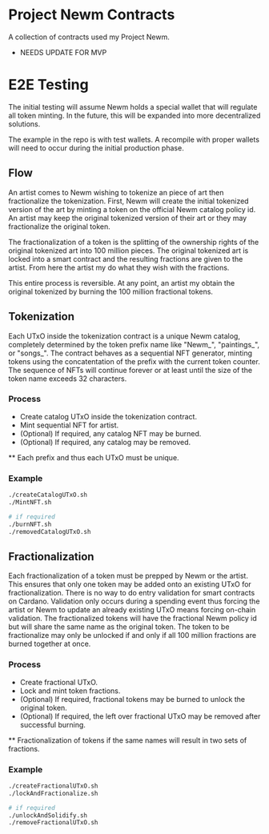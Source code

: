# Project Newm Contracts

A collection of contracts used my Project Newm.

- NEEDS UPDATE FOR MVP

# E2E Testing

The initial testing will assume Newm holds a special wallet that will regulate all token minting. In the future, this will be expanded into more decentralized solutions.

The example in the repo is with test wallets. A recompile with proper wallets will need to occur during the initial production phase.

## Flow

An artist comes to Newm wishing to tokenize an piece of art then fractionalize the tokenization. First, Newm will create the initial tokenized version of the art by minting a token on the official Newm catalog policy id. An artist may keep the original tokenized version of their art or they may fractionalize the original token.

The fractionalization of a token is the splitting of the ownership rights of the original tokenized art into 100 million pieces. The original tokenized art is locked into a smart contract and the resulting fractions are given to the artist. From here the artist my do what they wish with the fractions.

This entire process is reversible. At any point, an artist my obtain the original tokenized by burning the 100 million fractional tokens.

## Tokenization

Each UTxO inside the tokenization contract is a unique Newm catalog, completely determined by the token prefix name like "Newm_", "paintings_", or "songs_". The contract behaves as a sequential NFT generator, minting tokens using the concatentation of the prefix with the current token counter. The sequence of NFTs will continue forever or at least until the size of the token name exceeds 32 characters.

### Process

- Create catalog UTxO inside the tokenization contract.
- Mint sequential NFT for artist.
- (Optional) If required, any catalog NFT may be burned.
- (Optional) If required, any catalog may be removed.

** Each prefix and thus each UTxO must be unique.

### Example

```bash
./createCatalogUTxO.sh
./MintNFT.sh

# if required
./burnNFT.sh
./removedCatalogUTxO.sh
```
## Fractionalization

Each fractionalization of a token must be prepped by Newm or the artist. This ensures that only one token may be added onto an existing UTxO for fractionalization. There is no way to do entry validation for smart contracts on Cardano. Validation only occurs during a spending event thus forcing the artist or Newm to update an already existing UTxO means forcing on-chain validation. The fractionalized tokens will have the fractional Newm policy id but will share the same name as the original token. The token to be fractionalize may only be unlocked if and only if all 100 million fractions are burned together at once.

### Process

- Create fractional UTxO.
- Lock and mint token fractions.
- (Optional) If required, fractional tokens may be burned to unlock the original token.
- (Optional) If required, the left over fractional UTxO may be removed after successful burning.

** Fractionalization of tokens if the same names will result in two sets of fractions.

### Example

```bash
./createFractionalUTxO.sh
./lockAndFractionalize.sh

# if required
./unlockAndSolidify.sh
./removeFractionalUTxO.sh
```
